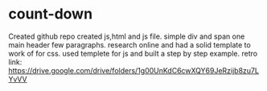# count-down
Created github repo
created js,html and js file.
simple div and span one main header few paragraphs.
 research online and had a solid template to work of for css.
 used templete for js and built a step by step example.
 retro link: https://drive.google.com/drive/folders/1g00UnKdC6cwXQY69JeRzijb8zu7LYvVV